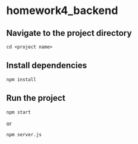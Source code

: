 # homework4_backend
## Navigate to the project directory
```
cd <project name>
```

## Install dependencies
```
npm install
```

## Run the project
```
npm start
```

or 
```
npm server.js
```